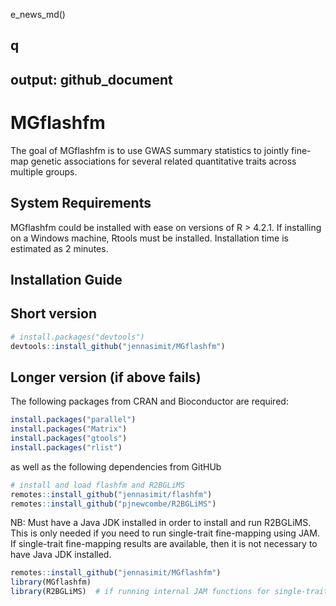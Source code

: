 e_news_md()

q
--
output: github_document
---

<!-- README.md is generated from README.Rmd. Please edit that file -->



# MGflashfm

<!-- badges: start -->
<!-- badges: end -->

The goal of MGflashfm is to use GWAS summary statistics to jointly fine-map genetic associations for several 
related quantitative traits across multiple groups. 

## System Requirements

MGflashfm could be installed with ease on versions of R > 4.2.1.
If installing on a Windows machine, Rtools must be installed.
Installation time is estimated as 2 minutes.

## Installation Guide

## Short version

``` r
# install.packages("devtools")
devtools::install_github("jennasimit/MGflashfm")
```

## Longer version (if above fails)

The following packages from CRAN and Bioconductor are required:

``` r
install.packages("parallel")
install.packages("Matrix")
install.packages("gtools")
install.packages("rlist")
```

as well as the following dependencies from GitHUb


``` r
# install and load flashfm and R2BGLiMS
remotes::install_github("jennasimit/flashfm")
remotes::install_github("pjnewcombe/R2BGLiMS")
```

NB: Must have a Java JDK installed in order to install and run R2BGLiMS. This is only needed if you need to run single-trait fine-mapping using JAM. 
If single-trait fine-mapping results are available, then it is not necessary to have Java JDK installed.

``` r
remotes::install_github("jennasimit/MGflashfm")
library(MGflashfm)
library(R2BGLiMS)  # if running internal JAM functions for single-trait fine-mapping
```


